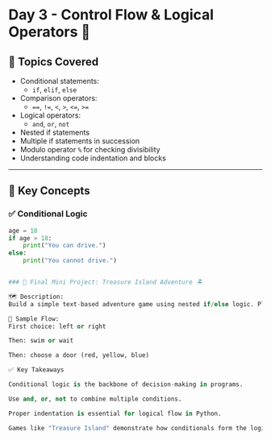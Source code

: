 # Day 3 - Control Flow & Logical Operators 🔀

## 📌 Topics Covered

- Conditional statements:
  - `if`, `elif`, `else`
- Comparison operators:
  - `==`, `!=`, `<`, `>`, `<=`, `>=`
- Logical operators:
  - `and`, `or`, `not`
- Nested if statements
- Multiple if statements in succession
- Modulo operator `%` for checking divisibility
- Understanding code indentation and blocks

---

## 🧠 Key Concepts

### ✅ Conditional Logic
```python
age = 18
if age > 18:
    print("You can drive.")
else:
    print("You cannot drive.")


### 🎯 Final Mini Project: Treasure Island Adventure 🏝️

🗺️ Description:
Build a simple text-based adventure game using nested if/else logic. Player must make a series of decisions to find the treasure or die trying.

🧩 Sample Flow:
First choice: left or right

Then: swim or wait

Then: choose a door (red, yellow, blue)

✅ Key Takeaways

Conditional logic is the backbone of decision-making in programs.

Use and, or, not to combine multiple conditions.

Proper indentation is essential for logical flow in Python.

Games like "Treasure Island" demonstrate how conditionals form the logic of interactive experiences.